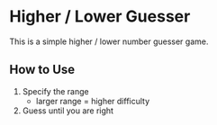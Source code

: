 # Higher / Lower Guesser

This is a simple higher / lower number guesser game.

## How to Use

1. Specify the range
	* larger range = higher difficulty
2. Guess until you are right
